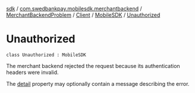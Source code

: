 [sdk](../../../../index.md) / [com.swedbankpay.mobilesdk.merchantbackend](../../../index.md) / [MerchantBackendProblem](../../index.md) / [Client](../index.md) / [MobileSDK](index.md) / [Unauthorized](./-unauthorized.md)

# Unauthorized

`class Unauthorized : MobileSDK`

The merchant backend rejected the request because its authentication headers were invalid.

The [detail](../../../../com.swedbankpay.mobilesdk/-problem/detail.md) property may optionally contain a message describing the error.


